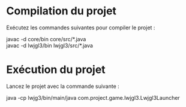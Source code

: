 <H1>Compilation du projet</H1>
<p>Exécutez les commandes suivantes pour compiler le projet :</p>

<p>javac -d core/bin core/src/*.java</br>
javac -d lwjgl3/bin lwjgl3/src/*.java </p>


<H1>Exécution du projet</H1>
<p>Lancez le projet avec la commande suivante :</p> 

<p>java -cp lwjg3/bin/main/java com.project.game.lwjgl3.Lwjgl3Launcher</p>
